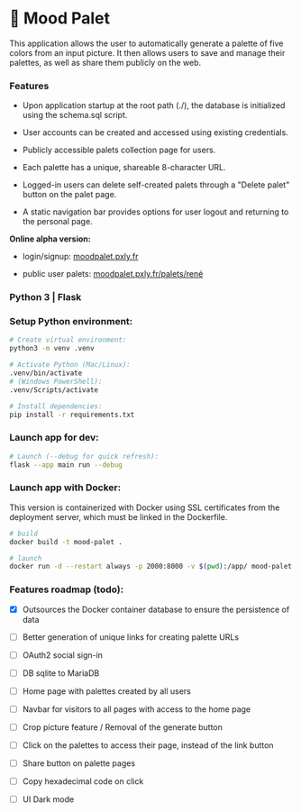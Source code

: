 # 🎨 Mood Palet

This application allows the user to automatically generate a palette of five colors from an input picture. It then allows users to save and manage their palettes, as well as share them publicly on the web.

### Features

- Upon application startup at the root path (./), the database is initialized using the schema.sql script.


- User accounts can be created and accessed using existing credentials.


- Publicly accessible palets collection page for users.


- Each palette has a unique, shareable 8-character URL.


- Logged-in users can delete self-created palets through a "Delete palet" button on the palet page.


- A static navigation bar provides options for user logout and returning to the personal page.


**Online alpha version:**

- login/signup: [moodpalet.pxly.fr](https://moodpalet.pxly.fr)

- public user palets: [moodpalet.pxly.fr/palets/rené](https://moodpalet.pxly.fr/palets/ren%C3%A9)

### Python 3 | Flask

### Setup Python environment:

```bash
# Create virtual environment:
python3 -m venv .venv

# Activate Python (Mac/Linux):
.venv/bin/activate
# (Windows PowerShell):
.venv/Scripts/activate

# Install dependencies:
pip install -r requirements.txt
```

### Launch app for dev:

```bash
# Launch (--debug for quick refresh):
flask --app main run --debug
```

### Launch app with Docker:

This version is containerized with Docker using SSL certificates from the deployment server, which must be linked in the Dockerfile.

```bash
# build
docker build -t mood-palet .

# launch
docker run -d --restart always -p 2000:8000 -v $(pwd):/app/ mood-palet 
```

### Features roadmap (todo):
- [X] Outsources the Docker container database to ensure the persistence of data

- [ ] Better generation of unique links for creating palette URLs

- [ ] OAuth2 social sign-in

- [ ] DB sqlite to MariaDB

- [ ] Home page with palettes created by all users

- [ ] Navbar for visitors to all pages with access to the home page

- [ ] Crop picture feature / Removal of the generate button

- [ ] Click on the palettes to access their page, instead of the link button

- [ ] Share button on palette pages

- [ ] Copy hexadecimal code on click

- [ ] UI Dark mode
